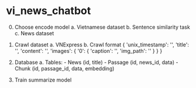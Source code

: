 # vi_news_chatbot

0. Choose encode model
    a. Vietnamese dataset
    b. Sentence similarity task
    c. News dataset

1. Crawl dataset
    a. VNExpress
    b. Crawl format
        {
            'unix_timestamp': '',
            'title': '',
            'content': '',
            'images': {
                '0': {
                    'caption': '',
                    'img_path': ''
                }
            }
        }
2. Database
    a. Tables: 
        - News (id, title) 
        - Passage (id, news_id, data)
        - Chunk (id, passage_id, data, embedding)
3. Train summarize model